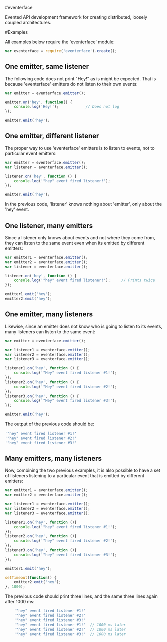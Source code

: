 #eventerface

Evented API development framework for creating distributed, loosely coupled architectures.

#Examples


All examples below require the 'eventerface' module:

``` js
var eventerface = require('eventerface').create();
```


## One emitter, same listener

The following code does not print "Hey!" as is might be expected. That is because 'eventerface' emitters do not listen to their own events:

``` js
var emitter = eventerface.emitter();

emitter.on('hey', function() {
    console.log('Hey!');            // Does not log
});

emitter.emit('hey');
```


## One emitter, different listener

The proper way to use 'eventerface' emitters is to listen to events, not to particular event emitters:

``` js
var emitter = eventerface.emitter();
var listener = eventerface.emitter();

listener.on('hey', function () {
    console.log('"hey" event fired listener!');
});

emitter.emit('hey');
```

In the previous code, 'listener' knows nothing about 'emitter', only about the 'hey' event.


## One listener, many emitters

Since a listener only knows about events and not where they come from, they can listen to the same event even when its emitted by different emitters:

``` js
var emitter1 = eventerface.emitter();
var emitter2 = eventerface.emitter();
var listener = eventerface.emitter();

listener.on('hey', function () {
    console.log('"hey" event fired listener!');     // Prints twice
});

emitter1.emit('hey');
emitter2.emit('hey');
```

## One emitter, many listeners

Likewise, since an emitter does not know who is going to listen to its events, many listeners can listen to the same event:

``` js
var emitter = eventerface.emitter();

var listener1 = eventerface.emitter();
var listener2 = eventerface.emitter();
var listener3 = eventerface.emitter();

listener1.on('hey', function () {
    console.log('"Hey" event fired listener #1!');
});
listener2.on('hey', function () {
    console.log('"Hey" event fired listener #2!');
});
listener3.on('hey', function () {
    console.log('"Hey" event fired listener #3!');
});

emitter.emit('hey');
```

The output of the previous code should be:
``` js
'"hey" event fired listener #1!'
'"hey" event fired listener #2!'
'"hey" event fired listener #3!'
```

## Many emitters, many listeners

Now, combining the two previous examples, it is also possible to have a set of listeners listening to a particular event that is emitted by different emitters:

``` js
var emitter1 = eventerface.emitter();
var emitter2 = eventerface.emitter();

var listener1 = eventerface.emitter();
var listener2 = eventerface.emitter();
var listener3 = eventerface.emitter();

listener1.on('hey', function (){
    console.log('"hey" event fired listener #1!');
});
listener2.on('hey', function (){
    console.log('"hey" event fired listener #2!');
});
listener3.on('hey', function (){
    console.log('"hey" event fired listener #3!');
});

emitter1.emit('hey');

setTimeout(function() { 
    emitter2.emit('hey');
}, 1000);
```

The previous code should print three lines, and the same three lines again after 1000 ms: 
``` js
    '"hey" event fired listener #1!'
    '"hey" event fired listener #2!'
    '"hey" event fired listener #3!'
    '"hey" event fired listener #1!'  // 1000 ms later
    '"hey" event fired listener #2!'  // 1000 ms later
    '"hey" event fired listener #3!'  // 1000 ms later
```
